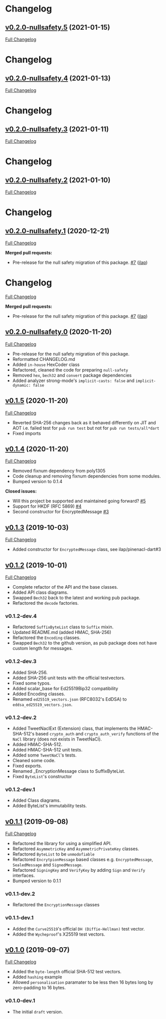 # Changelog

## [v0.2.0-nullsafety.5](https://github.com/ilap/pinenacl-dart/tree/v0.2.0-nullsafety.5) (2021-01-15)

[Full Changelog](https://github.com/ilap/pinenacl-dart/compare/v0.2.0-nullsafety.4...v0.2.0-nullsafety.5)

# Changelog

## [v0.2.0-nullsafety.4](https://github.com/ilap/pinenacl-dart/tree/v0.2.0-nullsafety.4) (2021-01-13)

[Full Changelog](https://github.com/ilap/pinenacl-dart/compare/v0.2.0-nullsafety.3...v0.2.0-nullsafety.4)

# Changelog

## [v0.2.0-nullsafety.3](https://github.com/ilap/pinenacl-dart/tree/v0.2.0-nullsafety.3) (2021-01-11)

[Full Changelog](https://github.com/ilap/pinenacl-dart/compare/v0.2.0-nullsafety.2...v0.2.0-nullsafety.3)

# Changelog

## [v0.2.0-nullsafety.2](https://github.com/ilap/pinenacl-dart/tree/v0.2.0-nullsafety.2) (2021-01-10)

[Full Changelog](https://github.com/ilap/pinenacl-dart/compare/v0.2.0-nullsafety.1...v0.2.0-nullsafety.2)

# Changelog

## [v0.2.0-nullsafety.1](https://github.com/ilap/pinenacl-dart/tree/v0.2.0-nullsafety.1) (2020-12-21)

[Full Changelog](https://github.com/ilap/pinenacl-dart/compare/v0.2.0-nullsafety.0...v0.2.0-nullsafety.1)

**Merged pull requests:**

- Pre-release for the null safety migration of this package. [\#7](https://github.com/ilap/pinenacl-dart/pull/7) ([ilap](https://github.com/ilap))

# Changelog

[Full Changelog](https://github.com/ilap/pinenacl-dart/compare/v0.2.0-nullsafety.0...HEAD)

**Merged pull requests:**

- Pre-release for the null safety migration of this package. [\#7](https://github.com/ilap/pinenacl-dart/pull/7) ([ilap](https://github.com/ilap))

## [v0.2.0-nullsafety.0](https://github.com/ilap/pinenacl-dart/tree/v0.2.0-nullsafety.0) (2020-11-20)

[Full Changelog](https://github.com/ilap/pinenacl-dart/compare/v0.1.5...v0.2.0-nullsafety.0)

- Pre-release for the null safety migration of this package.
- Reformatted CHANGELOG.md
- Added `in-house` HexCoder class
- Refactored, cleaned the code for preparing `null-safety`
- Removed `hex`, `bech32` and `convert` package dependencies
- Added analyzer strong-mode's `implicit-casts: false` and `implicit-dynamic: false`


## [v0.1.5](https://github.com/ilap/pinenacl-dart/tree/v0.1.5) (2020-11-20)

[Full Changelog](https://github.com/ilap/pinenacl-dart/compare/v0.1.4...v0.1.5)

- Reverted SHA-256 changes back as it behaved differently on JIT and AOT
  i.e. failed test for `pub run test` but not for `pub run tests/all*dart`
- Fixed imports

## [v0.1.4](https://github.com/ilap/pinenacl-dart/tree/v0.1.4) (2020-11-20)

[Full Changelog](https://github.com/ilap/pinenacl-dart/compare/v0.1.3...v0.1.4)

- Removed fixnum dependency from poly1305
- Code cleanup and removing fixnum dependencies from some modules.
- Bumped version to 0.1.4

**Closed issues:**

- Will this project be supported and maintained going forward? [\#5](https://github.com/ilap/pinenacl-dart/issues/5)
- Support for HKDF \(RFC 5869\) [\#4](https://github.com/ilap/pinenacl-dart/issues/4)
- Second constructor for EncryptedMessage [\#3](https://github.com/ilap/pinenacl-dart/issues/3)

## [v0.1.3](https://github.com/ilap/pinenacl-dart/tree/v0.1.3) (2019-10-03)

[Full Changelog](https://github.com/ilap/pinenacl-dart/compare/v0.1.2...v0.1.3)

- Added constructor for `EncryptedMessage` class, see ilap/pinenacl-dart#3


## [v0.1.2](https://github.com/ilap/pinenacl-dart/tree/v0.1.2) (2019-10-01)

[Full Changelog](https://github.com/ilap/pinenacl-dart/compare/v0.1.1...v0.1.2)

- Complete refactor of the API and the base classes.
- Added API class diagrams.
- Swapped `Bech32` back to the latest and working pub package.
- Refactored the `decode` factories.

### v0.1.2-dev.4

- Refactored `SuffixByteList` class to `Suffix` mixin.
- Updated README.md (added HMAC, SHA-256)
- Refactored the `Encoding` classes.
- Swapped `Bech32` to the github version, as pub package does not have custom length for messages.

### v0.1.2-dev.3

- Added SHA-256.
- Added SHA-256 unit tests with the official testvectors.
- Fixed some typos.
- Added scalar_base for Ed25519Bip32 compatibility
- Added Encoding classes.
- Renamed `ed25519_vectors.json` (RFC8032's EdDSA) to `eddsa_ed25519_vectors.json`.

### v0.1.2-dev.2

- Added TweetNaclExt (Extension) class, that implements the HMAC-SHA-512's based `crypto_auth` 
and `crypto_auth_verify` functions of the `NaCl` library (does not exists in TweetNaCl).
- Added HMAC-SHA-512.
- Added HMAC-SHA-512 unit tests.
- Added some `TweetNaCl`'s tests.
- Cleaned some code.
- Fixed exports.
- Renamed _EncryptionMessage class to SuffixByteList.
- Fixed `ByteList`'s constructor

### v0.1.2-dev.1

- Added Class diagrams.
- Added ByteList's immutability tests.

## [v0.1.1](https://github.com/ilap/pinenacl-dart/tree/v0.1.1) (2019-09-08)

[Full Changelog](https://github.com/ilap/pinenacl-dart/compare/v0.1.0...v0.1.1)

- Refactored the library for using a simplified API.
- Refactored `AsymmetricKey` and `AsymmetricPrivateKey` classes.
- Refactored `ByteList` to be `unmodofiable`
- Refactored `EncrytpionMessage` based classes e.g. `EncryptedMessage`, `SealedMessage` and `SignedMessage`.
- Refactored `SigningKey` and `VerifyKey` by adding `Sign` and `Verify` interfaces.
- Bumped version to 0.1.1

### v0.1.1-dev.2

- Refactored the `EncryptionMessage` classes

### v0.1.1-dev.1

- Added the `Curve25519`'s official `DH (Diffie-Hellman)` test vector.
- Added the `Wycheproof`'s X25519 test vectors.


## [v0.1.0](https://github.com/ilap/pinenacl-dart/tree/v0.1.0) (2019-09-07)

[Full Changelog](https://github.com/ilap/pinenacl-dart/compare/dec86ad613679b046dac1044db4744024efba6b9...v0.1.0)

- Added the `byte-length` official SHA-512 test vectors.
- Added `hashing` example
- Allowed `personalisation` paramater to be less then 16 bytes long by zero-padding to 16 bytes.

### v0.1.0-dev.1

- The initial `draft` version.
